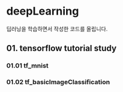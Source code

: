 # deepLearning
  
  
딥러닝을 학습하면서 작성한 코드를 올립니다.  


## 01. tensorflow tutorial study
### 01.01 tf_mnist
### 01.02 tf_basicImageClassification

